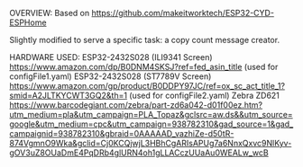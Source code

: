 OVERVIEW:
Based on https://github.com/makeitworktech/ESP32-CYD-ESPHome

Slightly modified to serve a specific task: a copy count message creator.

HARDWARE USED:
ESP32-2432S028 (ILI9341 Screen) https://www.amazon.com/dp/B0DNM4SKSJ?ref=fed_asin_title (used for configFile1.yaml)
ESP32-2432S028 (ST7789V Screen) https://www.amazon.com/gp/product/B0DDPY97JC/ref=ox_sc_act_title_1?smid=A2JLTKYCWT3GQ2&th=1 (used for configFile2.yaml)
Zebra ZD621 https://www.barcodegiant.com/zebra/part-zd6a042-d01f00ez.htm?utm_medium=pla&utm_campaign=PLA_Topaz&gclsrc=aw.ds&&utm_source=google&utm_medium=cpc&utm_campaign=938782310&gad_source=1&gad_campaignid=938782310&gbraid=0AAAAAD_vazhiZe-d50tR-874VgmnO9Wka&gclid=Cj0KCQjwjL3HBhCgARIsAPUg7a6NnxQxvc9NlKyv-gOV3uZ8OUaDmE4PqDRb4glURN4oh1gLLACczUUaAu0WEALw_wcB
                                                        
